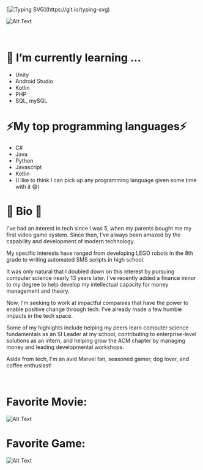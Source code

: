 [![Typing SVG](https://readme-typing-svg.demolab.com?font=Fira+Code&size=19&duration=2700&pause=600&width=500&lines=I'm+Jason.+Welcome+to+my+GitHub!;3rd+Year+CS+Student+%40+UCF;Treasurer+of+UCF's+ACM+Chapter;I+love+programming+%26+bad+jokes!;Why+do+Java+programmers+need+glasses%3F;Because+they+can't+C%23.;My+girlfriend+is+the+square+root+of+-100.+;A+perfect+10+but+also+imaginary.)](https://git.io/typing-svg)

![Alt Text](https://c.tenor.com/-p-p8MvwM3AAAAAM/dog-funny.gif)

<br>




🌱 I’m currently learning ...  
===============================
-  Unity
-  Android Studio
-  Kotlin
-  PHP
-  SQL, mySQL




⚡My top programming languages⚡
==================================
-  C#
-  Java
-  Python
-  Javascript
-  Kotlin
-  (I like to think I can pick up any programming language given some time with it :smile:)




:rocket: Bio :rocket:
======================
I've had an interest in tech since I was 5, when my parents bought me my first video game system. 
Since then, I've always been amazed by the capability and development of modern technology. 

My specific interests have ranged from developing LEGO robots in the 8th grade to writing automated SMS scripts in high school. 

It was only natural that I doubled down on this interest by pursuing computer science nearly 13 years later. 
I've recently added a finance minor to my degree to help develop my intellectual capacity for money management and theory.

Now, I'm seeking to work at impactful companies that have the power to enable positive change through tech. I've already made a few humble impacts in the tech space. 

Some of my highlights include helping my peers learn computer science fundamentals as an SI Leader at my school, contributing to enterprise-level solutions as an intern, and helping grow the ACM chapter by managing money and leading developmental workshops.

Aside from tech, I'm an avid Marvel fan, seasoned gamer, dog lover, and coffee enthusiast!


<br>          

Favorite Movie:
================
![Alt Text](https://data.whicdn.com/images/308872100/original.gif)

Favorite Game:
================
![Alt Text](https://media4.giphy.com/media/HFbtg3SmlDx8f9g4dJ/giphy.gif)



